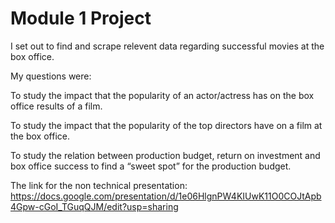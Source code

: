 # Module 1 Project

I set out to find and scrape relevent data regarding successful movies at the box office.

My questions were:

To study the impact that the popularity of an actor/actress has on the box office results of a film.

To study the impact that the popularity of the top directors have on a film at the box office.

To study the relation between production budget, return on investment and box office success to find a “sweet spot” for the production budget.

The link for the non technical presentation:
https://docs.google.com/presentation/d/1e06HlgnPW4KIUwK11O0COJtApb4Gpw-cGoI_TGuqQJM/edit?usp=sharing
